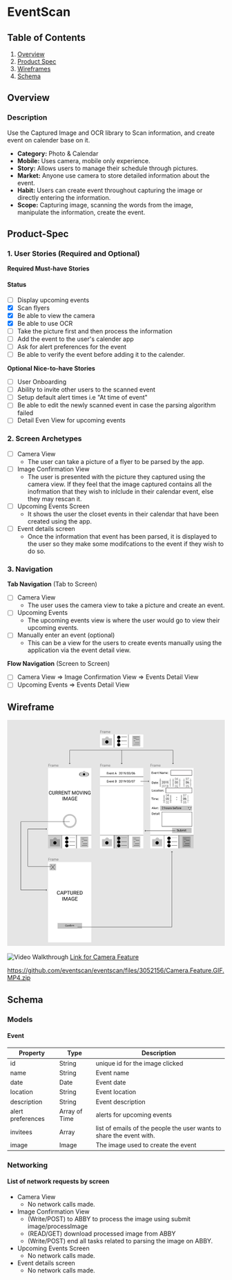 # EventScan

## Table of Contents
1. [Overview](#Overview)
1. [Product Spec](#Product-Spec)
1. [Wireframes](#Wireframes)
1. [Schema](#Schema)


## Overview
### Description
Use the Captured Image and OCR library to Scan information, and create event on calender base on it.
   - **Category:** Photo & Calendar
   - **Mobile:** Uses camera, mobile only experience.
   - **Story:** Allows users to manage their schedule through pictures.
   - **Market:** Anyone use camera to store detailed information about the event. 
   - **Habit:** Users can create event throughout capturing the image or directly entering the information.
   - **Scope:** Capturing image, scanning the words from the image, manipulate the information, create the event. 
   
## Product-Spec
### 1. User Stories (Required and Optional)

**Required Must-have Stories**
#### Status

- [ ] Display upcoming events    
- [X] Scan flyers
- [X] Be able to view the camera
- [X] Be able to use OCR
- [ ] Take the picture first and then process the information 
- [ ] Add the event to the user's calender app
- [ ] Ask for alert preferences for the event
- [ ] Be able to verify the event before adding it to the calender.

**Optional Nice-to-have Stories**

- [ ] User Onboarding 
- [ ] Ability to invite other users to the scanned event
- [ ] Setup default alert times  i.e "At time of event" 
- [ ] Be able to edit the newly scanned event in case the parsing algorithm failed
- [ ] Detail Even View for upcoming events

### 2. Screen Archetypes

- [ ] Camera View 
 	- The user can take a picture of a flyer to be parsed by the app.
- [ ] Image Confirmation View
 	- The user is presented with the picture they captured using the camera view. If they feel that the image captured contains all the inofrmation that they wish to inlclude in their calendar event, else they may rescan it.
- [ ] Upcoming Events Screen
 	- It shows the user the closet events in their calendar that have been created using the app.
- [ ] Event details screen
     - Once the information that event has been parsed, it is displayed to the user so they make some modifcations to the event if they wish to do so.

### 3. Navigation

**Tab Navigation** (Tab to Screen)

 - [ ] Camera View 
 	- The user uses the camera view to take a picture and create an event.
 - [ ] Upcoming Events
 	- The upcoming events view is where the user would go to view their upcoming events.
 - [ ] Manually enter an event (optional)
 	-  This can be a view for the users to create events manually using the application via the event detail view.

**Flow Navigation** (Screen to Screen)

- [ ] Camera View
     => Image Confirmation View
     => Events Detail View
- [ ] Upcoming Events
     => Events Detail View

## Wireframe
<img src='prototype.jpeg' title='Wireframe'><br>

<img src='https://github.com/eventscan/eventscan/files/3052132/IMG_3567.jpeg.MOV.zip' title='Camera Video Walkthrough' width='' alt='Video Walkthrough' />
<a href="https://github.com/eventscan/eventscan/files/3052156/Camera.Feature.GIF.MP4.zip"> Link for Camera Feature </a>

https://github.com/eventscan/eventscan/files/3052156/Camera.Feature.GIF.MP4.zip


## Schema 
### Models
#### Event

   | Property          | Type          | Description                              |
   | ----------------- | ------------- | -----------------------------------------|
   | id                | String        | unique id for the image clicked          |
   | name              | String        | Event name                               |
   | date              | Date          | Event date                               |
   | location          | String        | Event location                           |
   | description       | String        | Event description                        |
   | alert preferences | Array of Time | alerts for upcoming events               |
   | invitees          | Array<String> | list of emails of the people the user wants to share the event with.|
   | image             | Image         | The image used to create the event       |

### Networking
#### List of network requests by screen

 * Camera View 
 	- No network calls made.
 * Image Confirmation View
 	- (Write/POST) to ABBY to process the image using submit image/processImage
 	- (READ/GET) download processed image from ABBY
 	- (Write/POST) end all tasks related to parsing the image on ABBY.
 * Upcoming Events Screen
 	- No network calls made.
 * Event details screen
    - No network calls made.
